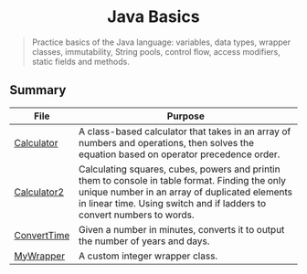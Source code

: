 <h1 align="center">
Java Basics
</h1>

> Practice basics of the Java language: variables, data types, wrapper classes, immutability, String pools, control flow, access modifiers, static fields and methods.

## Summary

| File | Purpose |
| - | - |
| [Calculator](./Calculator.java) | A class-based calculator that takes in an array of numbers and operations, then solves the equation based on operator precedence order. |
| [Calculator2](./Calculator2.java) | Calculating squares, cubes, powers and printin them to console in table format. Finding the only unique number in an array of duplicated elements in linear time. Using switch and if ladders to convert numbers to words.|
| [ConvertTime](./ConvertTime.java) | Given a number in minutes, converts it to output the number of years and days. |
| [MyWrapper](./MyWrapper.java) | A custom integer wrapper class. |
